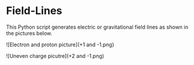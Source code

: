 # Field-Lines

This Python script generates electric or gravitational field lines as shown in the pictures below.

![Electron and proton picture](+1 and -1.png)

![Uneven charge picutre](+2 and -1.png)

